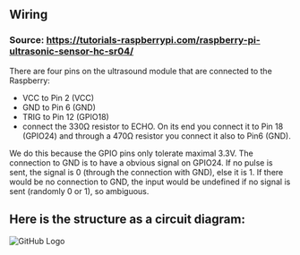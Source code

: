 ## Wiring

### Source: https://tutorials-raspberrypi.com/raspberry-pi-ultrasonic-sensor-hc-sr04/

There are four pins on the ultrasound module that are connected to the Raspberry:

* VCC to Pin 2 (VCC)
* GND to Pin 6 (GND)
* TRIG to Pin 12 (GPIO18)
* connect the 330Ω resistor to ECHO.  On its end you connect it to Pin 18 (GPIO24) and through a 470Ω resistor you connect it also to Pin6 (GND).

We do this because the GPIO pins only tolerate maximal 3.3V. The connection to GND is to have a obvious signal on GPIO24. If no pulse is sent, the signal is 0 (through the connection with GND), else it is 1. If there would be no connection to GND, the input would be undefined if no signal is sent (randomly 0 or 1), so ambiguous.

## Here is the structure as a circuit diagram:

![GitHub Logo](https://tutorials-raspberrypi.de/wp-content/uploads/2014/05/ultraschall_Steckplatine.png)



